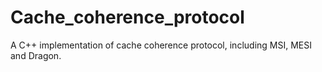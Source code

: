 Cache_coherence_protocol
========================

A C++ implementation of cache coherence protocol, including MSI, MESI and Dragon.
